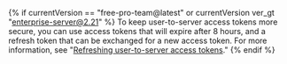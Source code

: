 {% if currentVersion == "free-pro-team@latest" or currentVersion ver_gt "enterprise-server@2.21" %}
To keep user-to-server access tokens more secure, you can use access tokens that will expire after 8 hours, and a refresh token that can be exchanged for a new access token. For more information, see "[Refreshing user-to-server access tokens](/apps/building-github-apps/refreshing-user-to-server-access-tokens/)."
{% endif %}
